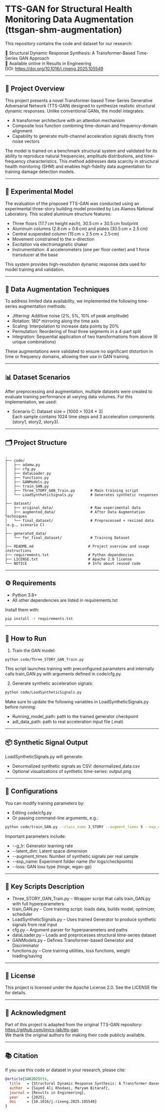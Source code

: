 
# TTS-GAN for Structural Health Monitoring Data Augmentation (ttsgan-shm-augmentation)

This repository contains the code and dataset for our research:

📝 Structural Dynamic Response Synthesis: A Transformer-Based Time-Series GAN Approach  
🔗 Available online in Results in Engineering  
DOI: https://doi.org/10.1016/j.rineng.2025.105549

---

## 📌 Project Overview

This project presents a novel Transformer-based Time-Series Generative Adversarial Network (TTS-GAN) designed to synthesize realistic structural dynamic responses. Unlike conventional GANs, the model integrates:

- A transformer architecture with an attention mechanism  
- Composite loss function combining time-domain and frequency-domain alignment  
- Capability to generate multi-channel acceleration signals directly from noise vectors  

The model is trained on a benchmark structural system and validated for its ability to reproduce natural frequencies, amplitude distributions, and time-frequency characteristics. This method addresses data scarcity in structural health monitoring (SHM) and enables high-fidelity data augmentation for training damage detection models.

---

## 🧪 Experimental Model

The evaluation of the proposed TTS-GAN was conducted using an experimental three-story building model provided by Los Alamos National Laboratory. This scaled aluminum structure features:

- Three floors (17.7 cm height each), 30.5 cm × 30.5 cm footprint  
- Aluminum columns (2.8 cm × 0.6 cm) and plates (30.5 cm × 2.5 cm)  
- Central suspended column (15 cm × 2.5 cm × 2.5 cm)  
- Movement constrained to the x-direction  
- Excitation via electromagnetic shaker  
- Instrumentation: 4 accelerometers (one per floor center) and 1 force transducer at the base  

This system provides high-resolution dynamic response data used for model training and validation.

---

## 🎯 Data Augmentation Techniques

To address limited data availability, we implemented the following time-series augmentation methods:

- Jittering: Additive noise (2%, 5%, 10% of peak amplitude)
- Rotation: 180° mirroring along the time axis
- Scaling: Interpolation to increase data points by 20%
- Permutation: Reordering of final three segments in a 4-part split
- Integration: Sequential application of two transformations from above (6 unique combinations)

These augmentations were validated to ensure no significant distortion in time or frequency domains, allowing their use in GAN training.

---

## 📊 Dataset Scenarios

After preprocessing and augmentation, multiple datasets were created to evaluate training performance at varying data volumes. For this implementation, we used:

- Scenario C: Dataset size = [1000 × 1024 × 3]  
Each sample contains 1024 time steps and 3 acceleration components (story1, story2, story3).

---

## 🗂️ Project Structure

```text
.
├── code/
│   ├── adamw.py
│   ├── cfg.py
│   ├── dataLoader.py
│   ├── functions.py
│   ├── GANModels.py
│   ├── train_GAN.py
│   ├── Three_STORY_GAN_Train.py       # Main training script
│   └── LoadSyntheticSignals.py        # Generates synthetic responses
│
├── dataset/
│   ├── original_data/                 # Raw experimental data
│   ├── augmented_data/                # After Data Augmentation Techniques
│   └── final_dataset/                 # Preprocessed + resized data (e.g., scenario C)
│
├── generated_data/
│   └── for_final_dataset/             # Training Dataset
│
├── README.md                         # Project overview and usage instructions
├── requirements.txt                  # Python dependencies
├── LICENSE.txt                       # Apache 2.0 license
└── NOTICE                            # Info about reused code
```

---

## ⚙️ Requirements

- Python 3.8+
- All other dependencies are listed in requirements.txt

Install them with:

```bash
pip install -r requirements.txt
```

---

## 🚀 How to Run

1. Train the GAN model:

```bash
python code/Three_STORY_GAN_Train.py
```

This script launches training with preconfigured parameters and internally calls train_GAN.py with arguments defined in code/cfg.py.

2. Generate synthetic acceleration signals:

```bash
python code/LoadSyntheticSignals.py
```

Make sure to update the following variables in LoadSyntheticSignals.py before running:

- Running_model_path: path to the trained generator checkpoint  
- adl_data_path: path to real acceleration input file (.mat)

---

## 📦 Synthetic Signal Output

LoadSyntheticSignals.py will generate:

- Denormalized synthetic signals as CSV: denormalized_data.csv  
- Optional visualizations of synthetic time-series: output.png  

---

## 📘 Configurations

You can modify training parameters by:

- Editing code/cfg.py  
- Or passing command-line arguments, e.g.:

```bash
python code/train_GAN.py --class_name 3_STORY --augment_times 5 --exp_name ttsgan_exp
```

Important parameters include:

- --g_lr: Generator learning rate  
- --latent_dim: Latent space dimension  
- --augment_times: Number of synthetic signals per real sample  
- --exp_name: Experiment folder name (for logs/checkpoints)  
- --loss: GAN loss type (hinge, wgan-gp)

---

## 🧩 Key Scripts Description

- Three_STORY_GAN_Train.py – Wrapper script that calls train_GAN.py with full hyperparameters  
- train_GAN.py – Core training script: loads data, builds model, optimizer, scheduler  
- LoadSyntheticSignals.py – Uses trained Generator to produce synthetic signals from real input  
- cfg.py – Argument parser for hyperparameters and paths  
- dataLoader.py – Loads and preprocesses structural time-series dataset  
- GANModels.py – Defines Transformer-based Generator and Discriminator  
- functions.py – Core training utilities, loss functions, weight loading/saving  

---

## 📄 License

This project is licensed under the Apache License 2.0. See the LICENSE file for details.

---

## 🙏 Acknowledgment

Part of this project is adapted from the original TTS-GAN repository:  
https://github.com/imics-lab/tts-gan  
We thank the original authors for making their code publicly available.

---

## 📚 Citation

If you use this code or dataset in your research, please cite:

```bibtex
@article{SAK2025tts,
  title   = {Structural Dynamic Response Synthesis: A Transformer-Based Time-Series GAN Approach},
  author  = {Sayed Ali Khodaei, Maryam Bitaraf},
  journal = {Results in Engineering},
  year    = {2025},
  doi     = {10.1016/j.rineng.2025.105549}
}
```
